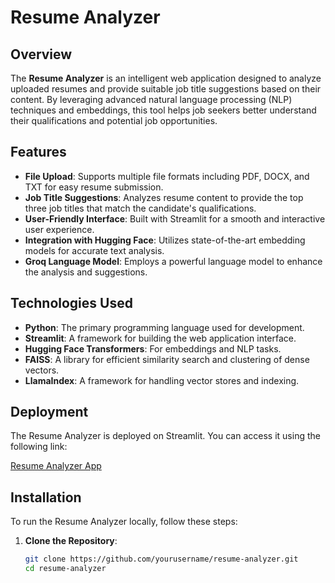 # Resume Analyzer

## Overview

The **Resume Analyzer** is an intelligent web application designed to analyze uploaded resumes and provide suitable job title suggestions based on their content. By leveraging advanced natural language processing (NLP) techniques and embeddings, this tool helps job seekers better understand their qualifications and potential job opportunities.

## Features

- **File Upload**: Supports multiple file formats including PDF, DOCX, and TXT for easy resume submission.
- **Job Title Suggestions**: Analyzes resume content to provide the top three job titles that match the candidate's qualifications.
- **User-Friendly Interface**: Built with Streamlit for a smooth and interactive user experience.
- **Integration with Hugging Face**: Utilizes state-of-the-art embedding models for accurate text analysis.
- **Groq Language Model**: Employs a powerful language model to enhance the analysis and suggestions.

## Technologies Used

- **Python**: The primary programming language used for development.
- **Streamlit**: A framework for building the web application interface.
- **Hugging Face Transformers**: For embeddings and NLP tasks.
- **FAISS**: A library for efficient similarity search and clustering of dense vectors.
- **LlamaIndex**: A framework for handling vector stores and indexing.

## Deployment

The Resume Analyzer is deployed on Streamlit. You can access it using the following link:

[Resume Analyzer App](https://your-streamlit-app-link)

## Installation

To run the Resume Analyzer locally, follow these steps:

1. **Clone the Repository**:

   ```bash
   git clone https://github.com/yourusername/resume-analyzer.git
   cd resume-analyzer
